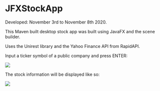 # JFXStockApp
 
Developed: November 3rd to November 8th 2020.

This Maven built desktop stock app was built using JavaFX and the scene builder.

Uses the Unirest library and the Yahoo Finance API from RapidAPI.


Input a ticker symbol of a public company and press ENTER:

![](https://cdn.discordapp.com/attachments/721112541035626517/1064647807513919608/Screenshot_1152.png)


The stock information will be displayed like so:

![](https://cdn.discordapp.com/attachments/721112541035626517/1064647830028963850/Screenshot_1154.png)

 
